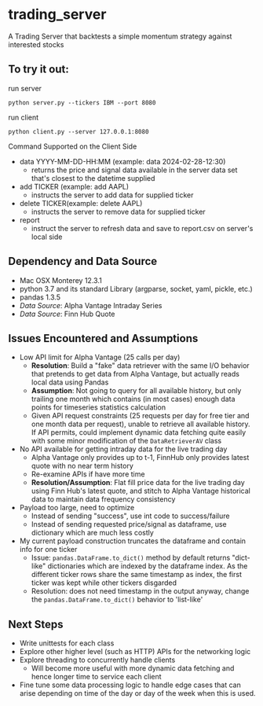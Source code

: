 # trading_server
A Trading Server that backtests a simple momentum strategy against interested stocks

## To try it out:
run server
```
python server.py --tickers IBM --port 8080
```
run client
```commandline
python client.py --server 127.0.0.1:8080
```
Command Supported on the Client Side
- data YYYY-MM-DD-HH:MM (example: data 2024-02-28-12:30)
  - returns the price and signal data available in the server data set that's closest to the datetime supplied
- add TICKER (example: add AAPL)
  - instructs the server to add data for supplied ticker
- delete TICKER(example: delete AAPL)
  - instructs the server to remove data for supplied ticker
- report
  - instruct the server to refresh data and save to report.csv on server's local side

## Dependency and Data Source
- Mac OSX Monterey 12.3.1
- python 3.7 and its standard Library (argparse, socket, yaml, pickle, etc.)
- pandas 1.3.5
- _Data Source_: Alpha Vantage Intraday Series
- _Data Source_: Finn Hub Quote

## Issues Encountered and Assumptions
- Low API limit for Alpha Vantage (25 calls per day)
  - __Resolution__: Build a "fake" data retriever with the same I/O behavior that pretends to get data from Alpha Vantage, but actually reads local data using Pandas
  - __Assumption__: Not going to query for all available history, but only trailing one month which contains (in most cases) enough data points for timeseries statistics calculation
  - Given API request constraints (25 requests per day for free tier and one month data per request), unable to retrieve all available history. If API permits, could implement dynamic data fetching quite easily with some minor modification of the `DataRetrieverAV` class
- No API available for getting intraday data for the live trading day
  - Alpha Vantage only provides up to t-1, FinnHub only provides latest quote with no near term history
  - Re-examine APIs if have more time
  - __Resolution/Assumption__: Flat fill price data for the live trading day using Finn Hub's latest quote, and stitch to Alpha Vantage historical data to maintain data frequency consistency
- Payload too large, need to optimize
  - Instead of sending "success", use int code to success/failure
  - Instead of sending requested price/signal as dataframe, use dictionary which are much less costly
- My current payload construction truncates the dataframe and contain info for one ticker
  - Issue: `pandas.DataFrame.to_dict()` method by default returns "dict-like" dictionaries which are indexed by the dataframe index. As the different ticker rows share the same timestamp as index, the first ticker was kept while other tickers disgarded
  - Resolution: does not need timestamp in the output anyway, change the `pandas.DataFrame.to_dict()` behavior to 'list-like'
## Next Steps
- Write unittests for each class
- Explore other higher level (such as HTTP) APIs for the networking logic
- Explore threading to concurrently handle clients
  - Will become more useful with more dynamic data fetching and hence longer time to service each client
- Fine tune some data processing logic to handle edge cases that can arise depending on time of the day or day of the week when this is used.
